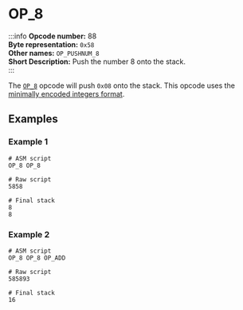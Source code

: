 # OP_8
:::info
**Opcode number:** 88  
**Byte representation:** `0x58`  
**Other names:** `OP_PUSHNUM_8`  
**Short Description:** Push the number 8 onto the stack.  
:::

The [`OP_8`](./OP_8.md) opcode will push `0x08` onto the stack. This opcode uses the [minimally encoded integers format](../script/numbers.md#minimally-encoded-integers).

## Examples
### Example 1
```shell
# ASM script
OP_8 OP_8

# Raw script
5858

# Final stack
8
8
```

### Example 2
```shell
# ASM script
OP_8 OP_8 OP_ADD

# Raw script
585893

# Final stack
16
```
